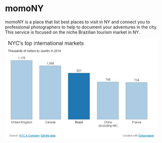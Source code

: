 ﻿# momoNY
momoNY is a place that list best places to visit in NY and connect you to professional photographers to help to document your adventures in the city. This service is focused on the niche Brazilian tourism market in NY.

![Data Tourism](./Images/data_tourism.JPG)